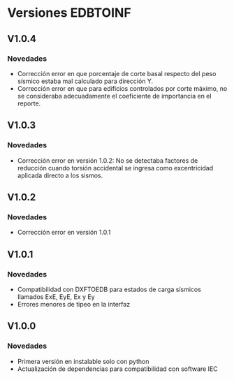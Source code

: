 # Versiones EDBTOINF

## V1.0.4

### Novedades

- Corrección error en que porcentaje de corte basal respecto del peso sísmico estaba mal calculado para dirección Y.
- Corrección error en que para edificios controlados por corte máximo, no se consideraba adecuadamente el coeficiente de importancia en el reporte.

## V1.0.3

### Novedades

- Corrección error en versión 1.0.2: No se detectaba factores de reducción cuando torsión accidental se ingresa como excentricidad aplicada directo a los sismos.

## V1.0.2

### Novedades

- Corrección error en versión 1.0.1

## V1.0.1

### Novedades

- Compatibilidad con DXFTOEDB para estados de carga sísmicos llamados ExE, EyE, Ex y Ey
- Errores menores de tipeo en la interfaz

## V1.0.0

### Novedades

- Primera versión en instalable solo con python
- Actualización de dependencias para compatibilidad con software IEC
